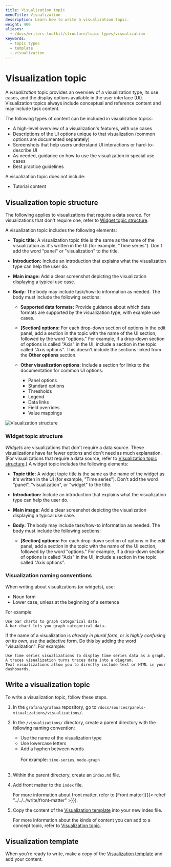 ```yaml
---
title: Visualization topic
menuTitle: Visualization
description: Learn how to write a visualization topic.
weight: 400
aliases:
  - /docs/writers-toolkit/structure/topic-types/visualization
keywords:
  - topic types
  - template
  - visualization
---
```


# Visualization topic

A _visualization_ topic provides an overview of a visualization type, its use cases, and the display options available in the user interface (UI). Visualization topics always include conceptual and reference content and may include task content.

The following types of content can be included in visualization topics:

- A high-level overview of a visualization's features, with use cases
- Descriptions of the UI options unique to that visualization (common options are documented separately)
- Screenshots that help users understand UI interactions or hard-to-describe UI
- As needed, guidance on how to use the visualization in special use cases
- Best practice guidelines

A visualization topic does not include:

- Tutorial content

## Visualization topic structure

The following applies to visualizations that require a data source. For visualizations that don't require one, refer to [Widget topic structure](#widget-topic-structure).

A visualization topic includes the following elements:

- **Topic title:** A visualization topic title is the same as the name of the visualization as it's written in the UI (for example, "Time series"). Don't add the word "panel" or "visualization" to the title.
- **Introduction:** Include an introduction that explains what the visualization type can help the user do.
- **Main image:** Add a clear screenshot depicting the visualization displaying a typical use case.
- **Body:** The body may include task/how-to information as needed. The body must include the following sections:

  - **Supported data formats:** Provide guidance about which data formats are supported by the visualization type, with example use cases.
  - **[Section] options:** For each drop-down section of options in the edit panel, add a section in the topic with the name of the UI section, followed by the word "options." For example, if a drop-down section of options is called "Axis" in the UI, include a section in the topic called "Axis options". This doesn't include the sections linked from the **Other options** section.
  - **Other visualization options:** Include a section for links to the documentation for common UI options:

    - Panel options
    - Standard options
    - Thresholds
    - Legend
    - Data links
    - Field overrides
    - Value mappings

![Visualization structure](/media/docs/writers-toolkit/visualization-topic-example-ann-2.png)

### Widget topic structure

_Widgets_ are visualizations that don't require a data source. These visualizations have far fewer options and don't need as much explanation. (For visualizations that require a data source, refer to [Visualization topic structure](#visualization-topic-structure).) A widget topic includes the following elements:

- **Topic title:** A widget topic title is the same as the name of the widget as it's written in the UI (for example, "Time series"). Don't add the word "panel", "visualization", or "widget" to the title.
- **Introduction:** Include an introduction that explains what the visualization type can help the user do.
- **Main image:** Add a clear screenshot depicting the visualization displaying a typical use case.
- **Body:** The body may include task/how-to information as needed. The body must include the following sections:

  - **[Section] options:** For each drop-down section of options in the edit panel, add a section in the topic with the name of the UI section, followed by the word "options." For example, if a drop-down section of options is called "Axis" in the UI, include a section in the topic called "Axis options".

### Visualization naming conventions

When writing about visualizations (or widgets), use:

- Noun form
- Lower case, unless at the beginning of a sentence

For example:

```
Use bar charts to graph categorical data.
A bar chart lets you graph categorical data.
```

If the name of a visualization is _already in plural form_, or _is highly confusing on its own_, use the adjective form. Do this by adding the word "visualization". For example:

```
Use time series visualizations to display time series data as a graph.
A traces visualization turns traces data into a diagram.
Text visualizations allow you to directly include text or HTML in your dashboards.
```

## Write a visualization topic

To write a visualization topic, follow these steps.

1. In the `grafana/grafana` repository, go to `/docs/sources/panels-visualizations/visualizations/`.
1. In the `/visualizations/` directory, create a parent directory with the following naming convention:

   - Use the name of the visualization type
   - Use lowercase letters
   - Add a hyphen between words
     <br>
     <br>
     For example: `time-series`, `node-graph`
     <br>
     <br>

1. Within the parent directory, create an `index.md` file.
1. Add front matter to the `index` file.

   For more information about front matter, refer to [Front matter]({{< relref "../../../write/front-matter" >}}).

1. Copy the content of the [Visualization template](https://github.com/grafana/writers-toolkit/blob/main/docs/static/templates/visualization-template.md) into your new index file.

   For more information about the kinds of content you can add to a concept topic, refer to [Visualization topic](#visualization-topic).

<!-- Add examples when some of these follow the template
## Visualization topic examples

Refer to the following topics for visualization topic examples:
-->

## Visualization template

When you're ready to write, make a copy of the [Visualization template](https://github.com/grafana/writers-toolkit/blob/main/docs/static/templates/concept-template.md) and add your content.